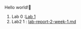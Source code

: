 Hello world!👋 
1) Lab 0 :[Lab 1](https://github.com/rishabh2k2/cse15l-lab-reports/blob/main/lab-report-1-week-0.md)
2) Lab2 1 : [lab-report-2-week-1.md](https://github.com/rishabh2k2/cse15l-lab-reports/blob/main/lab-report-2-week-1.md)
